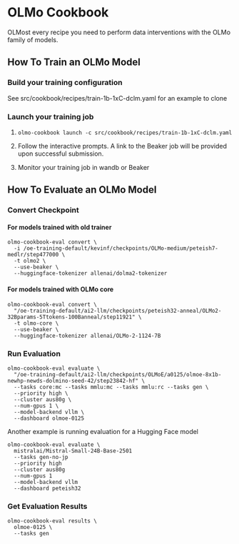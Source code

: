 # OLMo Cookbook

OLMost every recipe you need to perform data interventions with the OLMo family of models.

## How To Train an OLMo Model

### Build your training configuration

See src/cookbook/recipes/train-1b-1xC-dclm.yaml for an example to clone

### Launch your training job

1) `olmo-cookbook launch -c src/cookbook/recipes/train-1b-1xC-dclm.yaml`

2) Follow the interactive prompts. A link to the Beaker job will be provided upon successful submission.

3) Monitor your training job in wandb or Beaker

## How To Evaluate an OLMo Model

### Convert Checkpoint

#### For models trained with old trainer

```shell
olmo-cookbook-eval convert \
  -i /oe-training-default/kevinf/checkpoints/OLMo-medium/peteish7-medlr/step477000 \
  -t olmo2 \
  --use-beaker \
  --huggingface-tokenizer allenai/dolma2-tokenizer
```

#### For models trained with OLMo core

```shell
olmo-cookbook-eval convert \
  "/oe-training-default/ai2-llm/checkpoints/peteish32-anneal/OLMo2-32Bparams-5Ttokens-100Banneal/step11921" \
  -t olmo-core \
  --use-beaker \
  --huggingface-tokenizer allenai/OLMo-2-1124-7B
```

### Run Evaluation

```shell
olmo-cookbook-eval evaluate \
  "/oe-training-default/ai2-llm/checkpoints/OLMoE/a0125/olmoe-8x1b-newhp-newds-dolmino-seed-42/step23842-hf" \
  --tasks core:mc --tasks mmlu:mc --tasks mmlu:rc --tasks gen \
  --priority high \
  --cluster aus80g \
  --num-gpus 1 \
  --model-backend vllm \
  --dashboard olmoe-0125
```

Another example is running evaluation for a Hugging Face model

```shell
olmo-cookbook-eval evaluate \
  mistralai/Mistral-Small-24B-Base-2501
  --tasks gen-no-jp
  --priority high
  --cluster aus80g
  --num-gpus 1
  --model-backend vllm
  --dashboard peteish32
```

### Get Evaluation Results

```shell
olmo-cookbook-eval results \
  olmoe-0125 \
  --tasks gen
```

